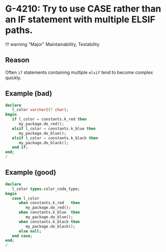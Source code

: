 # G-4210: Try to use CASE rather than an IF statement with multiple ELSIF paths.

!!! warning "Major"
    Maintainability, Testability

## Reason

Often `if` statements containing multiple `elsif` tend to become complex quickly.

## Example (bad)

```sql
declare
   l_color varchar2(7 char);
begin
   if l_color = constants.k_red then
      my_package.do_red();
   elsif l_color = constants.k_blue then
      my_package.do_blue();
   elsif l_color = constants.k_black then
      my_package.do_black();
   end if;
end;
/
```

## Example (good)

```sql
declare
   l_color types.color_code_type;
begin
   case l_color
      when constants.k_red   then 
         my_package.do_red();
      when constants.k_blue  then 
         my_package.do_blue();
      when constants.k_black then 
         my_package.do_black();
      else null;
   end case;
end;
/
```
